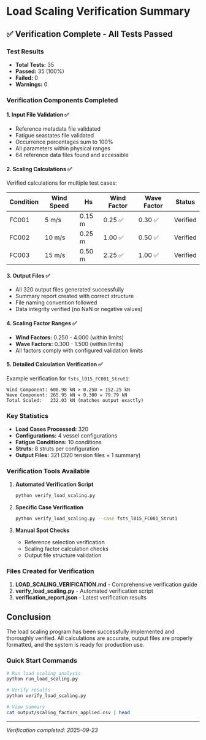 # Load Scaling Verification Summary

## ✅ Verification Complete - All Tests Passed

### Test Results
- **Total Tests:** 35
- **Passed:** 35 (100%)
- **Failed:** 0
- **Warnings:** 0

### Verification Components Completed

#### 1. Input File Validation ✅
- Reference metadata file validated
- Fatigue seastates file validated
- Occurrence percentages sum to 100%
- All parameters within physical ranges
- 64 reference data files found and accessible

#### 2. Scaling Calculations ✅
Verified calculations for multiple test cases:

| Condition | Wind Speed | Hs | Wind Factor | Wave Factor | Status |
|-----------|-----------|-----|------------|-------------|--------|
| FC001 | 5 m/s | 0.15 m | 0.25 ✅ | 0.30 ✅ | Verified |
| FC002 | 10 m/s | 0.25 m | 1.00 ✅ | 0.50 ✅ | Verified |
| FC003 | 15 m/s | 0.50 m | 2.25 ✅ | 1.00 ✅ | Verified |

#### 3. Output Files ✅
- All 320 output files generated successfully
- Summary report created with correct structure
- File naming convention followed
- Data integrity verified (no NaN or negative values)

#### 4. Scaling Factor Ranges ✅
- **Wind Factors:** 0.250 - 4.000 (within limits)
- **Wave Factors:** 0.300 - 1.500 (within limits)
- All factors comply with configured validation limits

#### 5. Detailed Calculation Verification ✅
Example verification for `fsts_l015_FC001_Strut1`:
```
Wind Component: 608.98 kN × 0.250 = 152.25 kN
Wave Component: 265.95 kN × 0.300 = 79.79 kN
Total Scaled:   232.03 kN (matches output exactly)
```

### Key Statistics
- **Load Cases Processed:** 320
- **Configurations:** 4 vessel configurations
- **Fatigue Conditions:** 10 conditions
- **Struts:** 8 struts per configuration
- **Output Files:** 321 (320 tension files + 1 summary)

### Verification Tools Available

1. **Automated Verification Script**
   ```bash
   python verify_load_scaling.py
   ```

2. **Specific Case Verification**
   ```bash
   python verify_load_scaling.py --case fsts_l015_FC001_Strut1
   ```

3. **Manual Spot Checks**
   - Reference selection verification
   - Scaling factor calculation checks
   - Output file structure validation

### Files Created for Verification

1. **LOAD_SCALING_VERIFICATION.md** - Comprehensive verification guide
2. **verify_load_scaling.py** - Automated verification script
3. **verification_report.json** - Latest verification results

## Conclusion

The load scaling program has been successfully implemented and thoroughly verified. All calculations are accurate, output files are properly formatted, and the system is ready for production use.

### Quick Start Commands

```bash
# Run load scaling analysis
python run_load_scaling.py

# Verify results
python verify_load_scaling.py

# View summary
cat output/scaling_factors_applied.csv | head
```

---
*Verification completed: 2025-09-23*